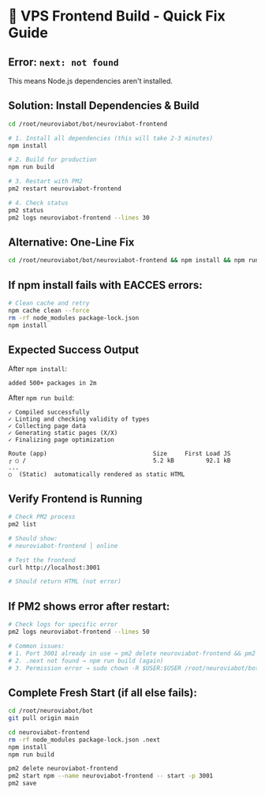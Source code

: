 # 🚀 VPS Frontend Build - Quick Fix Guide

## Error: `next: not found`

This means Node.js dependencies aren't installed.

## Solution: Install Dependencies & Build

```bash
cd /root/neuroviabot/bot/neuroviabot-frontend

# 1. Install all dependencies (this will take 2-3 minutes)
npm install

# 2. Build for production
npm run build

# 3. Restart with PM2
pm2 restart neuroviabot-frontend

# 4. Check status
pm2 status
pm2 logs neuroviabot-frontend --lines 30
```

## Alternative: One-Line Fix

```bash
cd /root/neuroviabot/bot/neuroviabot-frontend && npm install && npm run build && pm2 restart neuroviabot-frontend
```

## If npm install fails with EACCES errors:

```bash
# Clean cache and retry
npm cache clean --force
rm -rf node_modules package-lock.json
npm install
```

## Expected Success Output

After `npm install`:
```
added 500+ packages in 2m
```

After `npm run build`:
```
✓ Compiled successfully
✓ Linting and checking validity of types
✓ Collecting page data
✓ Generating static pages (X/X)
✓ Finalizing page optimization

Route (app)                              Size     First Load JS
┌ ○ /                                    5.2 kB         92.1 kB
...
○  (Static)  automatically rendered as static HTML
```

## Verify Frontend is Running

```bash
# Check PM2 process
pm2 list

# Should show:
# neuroviabot-frontend │ online

# Test the frontend
curl http://localhost:3001

# Should return HTML (not error)
```

## If PM2 shows error after restart:

```bash
# Check logs for specific error
pm2 logs neuroviabot-frontend --lines 50

# Common issues:
# 1. Port 3001 already in use → pm2 delete neuroviabot-frontend && pm2 start npm --name neuroviabot-frontend -- start -p 3001
# 2. .next not found → npm run build (again)
# 3. Permission error → sudo chown -R $USER:$USER /root/neuroviabot/bot/neuroviabot-frontend
```

## Complete Fresh Start (if all else fails):

```bash
cd /root/neuroviabot/bot
git pull origin main

cd neuroviabot-frontend
rm -rf node_modules package-lock.json .next
npm install
npm run build

pm2 delete neuroviabot-frontend
pm2 start npm --name neuroviabot-frontend -- start -p 3001
pm2 save
```

